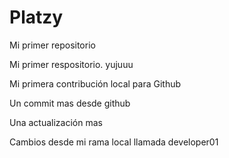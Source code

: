 # Platzy
Mi primer repositorio

Mi primer respositorio. yujuuu

Mi primera contribución local para Github

Un commit mas desde github

Una actualización mas

Cambios desde mi rama local llamada developer01

